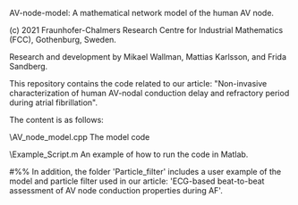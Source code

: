 AV-node-model: A mathematical network model of the human AV node.

(c) 2021 Fraunhofer-Chalmers Research Centre for Industrial Mathematics (FCC), Gothenburg, Sweden.

Research and development by Mikael Wallman, Mattias Karlsson, and Frida Sandberg.

This repository contains the code related to our article: "Non-invasive characterization of human AV-nodal conduction delay and refractory period during atrial fibrillation".

The content is as follows:

\AV_node_model.cpp
The model code 

\Example_Script.m
An example of how to run the code in Matlab.


#%%
In addition, the folder 'Particle_filter' includes a user example of the model and particle filter used in our article: 'ECG-based beat-to-beat assessment of AV node conduction properties during AF'.

